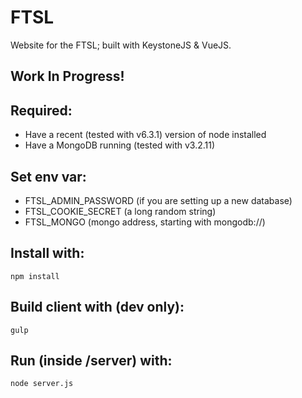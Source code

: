 # FTSL
Website for the FTSL; built with KeystoneJS & VueJS.

## Work In Progress!

## Required:
- Have a recent (tested with v6.3.1) version of node installed
- Have a MongoDB running (tested with v3.2.11)

## Set env var:
- FTSL_ADMIN_PASSWORD (if you are setting up a new database)
- FTSL_COOKIE_SECRET (a long random string)
- FTSL_MONGO (mongo address, starting with mongodb://)

## Install with:
`npm install`

## Build client with (dev only):
`gulp`

## Run (inside /server) with:
`node server.js`
